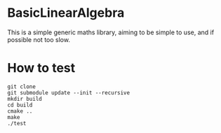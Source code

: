 # BasicLinearAlgebra

This is a simple generic maths library, aiming to be simple to use, and if possible not too slow.

# How to test

```
git clone
git submodule update --init --recursive
mkdir build
cd build
cmake ..
make
./test
```
